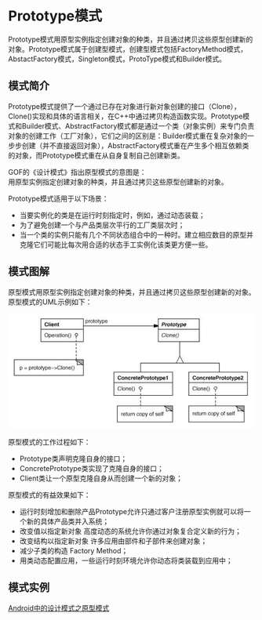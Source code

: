 # Prototype模式

Prototype模式用原型实例指定创建对象的种类，并且通过拷贝这些原型创建新的对象。Prototype模式属于创建型模式，创建型模式包括FactoryMethod模式，AbstactFactory模式，Singleton模式，ProtoType模式和Builder模式。

## 模式简介

Prototype模式提供了一个通过已存在对象进行新对象创建的接口（Clone）， Clone()实现和具体的语言相关，在C++中通过拷贝构造函数实现。Prototype模式和Builder模式、AbstractFactory模式都是通过一个类（对象实例）来专门负责对象的创建工作（工厂对象），它们之间的区别是：Builder模式重在复杂对象的一步步创建（并不直接返回对象），AbstractFactory模式重在产生多个相互依赖类的对象，而Prototype模式重在从自身复制自己创建新类。

GOF的《设计模式》指出原型模式的意图是：  
用原型实例指定创建对象的种类，并且通过拷贝这些原型创建新的对象。

Prototype模式适用于以下场景：

- 当要实例化的类是在运行时刻指定时，例如，通过动态装载；
- 为了避免创建一个与产品类层次平行的工厂类层次时；
- 当一个类的实例只能有几个不同状态组合中的一种时。建立相应数目的原型并克隆它们可能比每次用合适的状态手工实例化该类更方便一些。

## 模式图解

原型模式用原型实例指定创建对象的种类，并且通过拷贝这些原型创建新的对象。原型模式的UML示例如下：

![单例模式示例](../images/creational_prototype.jpg)

原型模式的工作过程如下：

- Prototype类声明克隆自身的接口；
- ConcretePrototype类实现了克隆自身的接口；
- Client类让一个原型克隆自身从而创建一个新的对象；

原型模式的有益效果如下：

- 运行时刻增加和删除产品Prototype允许只通过客户注册原型实例就可以将一个新的具体产品类并入系统；
- 改变值以指定新对象 高度动态的系统允许你通过对象复合定义新的行为；
- 改变结构以指定新对象 许多应用由部件和子部件来创建对象；
- 减少子类的构造 Factory Method；
- 用类动态配置应用，一些运行时刻环境允许你动态将类装载到应用中；

## 模式实例
[Android中的设计模式之原型模式](https://yq.aliyun.com/articles/628892)